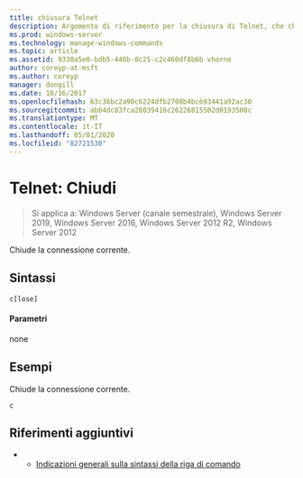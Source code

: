 ```yaml
---
title: chiusura Telnet
description: Argomento di riferimento per la chiusura di Telnet, che chiude la connessione Telnet corrente.
ms.prod: windows-server
ms.technology: manage-windows-commands
ms.topic: article
ms.assetid: 9330a5e0-bdb5-446b-8c25-c2c460df8b6b vhorne
author: coreyp-at-msft
ms.author: coreyp
manager: dongill
ms.date: 10/16/2017
ms.openlocfilehash: 63c36bc2a90c6224dfb2708b4bc693441a92ac30
ms.sourcegitcommit: ab64dc83fca28039416c26226815502d0193500c
ms.translationtype: MT
ms.contentlocale: it-IT
ms.lasthandoff: 05/01/2020
ms.locfileid: "82721530"
---
```

# <a name="telnet-close"></a>Telnet: Chiudi

> Si applica a: Windows Server (canale semestrale), Windows Server 2019, Windows Server 2016, Windows Server 2012 R2, Windows Server 2012

Chiude la connessione corrente.    

## <a name="syntax"></a>Sintassi  
```  
c[lose]  
```  
#### <a name="parameters"></a>Parametri  
none  
## <a name="examples"></a>Esempi  
Chiude la connessione corrente.  
```  
c  
```  
## <a name="additional-references"></a>Riferimenti aggiuntivi  
-   - [Indicazioni generali sulla sintassi della riga di comando](command-line-syntax-key.md)  

